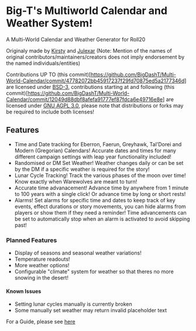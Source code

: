 # Big-T's Multiworld Calendar and Weather System!
A Multi-World Calendar and Weather Generator for Roll20

Originaly made by [Kirsty](https://app.roll20.net/users/1165285/kirsty) and [Julexar](https://github.com/Julexar/)
(Note: Mention of the names of original contributors/maintainers/creators does not imply endorsement by the named individuals/entities)

Contributions UP TO (this commit)[https://github.com/BigDashT/Multi-World-Calendar/commit/47782072bb45917237f29fd70875ed5a2177346d] are licensed under [BSD-3](https://github.com/BigDashT/Multi-World-Calendar?tab=BSD-3-Clause-2-ov-file), contributions starting at and following (this commit)[https://github.com/BigDashT/Multi-World-Calendar/commit/12049d88dbf8afefa91777ef87fdca6e49716e8e] are licensed under [GNU AGPL 3.0](https://github.com/BigDashT/Multi-World-Calendar/blob/master/LICENSE), please note that distributions or forks may be required to include both licenses!

## Features
* Time and Date tracking for Eberron, Faerun, Greyhawk, Tal'Dorei and Modern (Gregorian) Calendars! Accurate dates and times for many different campaign settings with leap year functionality included!
* Randomised or DM Set Weather! Weather changes daily or can be set by the DM if a specific weather is required for the story!
* Lunar Cycle Tracking! Track the various phases of the moon over time! Know exactly when Warewolves are meant to turn!
* Accurate time advanacement! Advance time by anywhere from 1 minute to 100 years with a single click! Or advance time by long or short rests!
* Alarms! Set alarms for specific time and dates to keep track of key events, effect durations or story movements, you can hide alarms from players or show them if they need a reminder! Time advancements can be set to automatically stop when an alarm is activated to avoid skipping past!

### Planned Features
* Display of seasons and seasonal weather variations!
* Temperature readouts!
* More weather options!
* Configurable "climate" system for weather so that theres no more snowing in the desert!

#### Known Issues
* Setting lunar cycles manually is currently broken
* Some manually set weather may return invalid placeholder text

For a Guide, please see [here](https://github.com/Julexar/Multi-World-Calendar/wiki/How-to-use)
